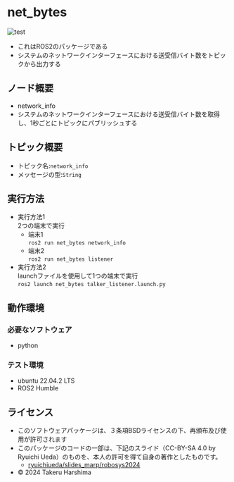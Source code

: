 # net_bytes
![test](https://github.com/eLu-0912/net_bytes/actions/workflows/test.yml/badge.svg)  
- これはROS2のパッケージである
- システムのネットワークインターフェースにおける送受信バイト数をトピックから出力する
## ノード概要
* network_info  
* システムのネットワークインターフェースにおける送受信バイト数を取得し、1秒ごとにトピックにパブリッシュする

## トピック概要  
* トピック名:`network_info`  
* メッセージの型:`String`  
## 実行方法  
- 実行方法1  
2つの端末で実行  
  - 端末1  
`ros2 run net_bytes network_info`  
  - 端末2  
`ros2 run net_bytes listener`  
- 実行方法2  
launchファイルを使用して1つの端末で実行  
`ros2 launch net_bytes talker_listener.launch.py`  
## 動作環境
### 必要なソフトウェア
* python  
### テスト環境
* ubuntu 22.04.2 LTS
* ROS2 Humble
## ライセンス  
- このソフトウェアパッケージは、３条項BSDライセンスの下、再頒布及び使用が許可されます
- このパッケージのコードの一部は、下記のスライド（CC-BY-SA 4.0 by Ryuichi Ueda）のものを、本人の許可を得て自身の著作としたものです。
  - [ryuichiueda/slides_marp/robosys2024](https://github.com/ryuichiueda/slides_marp/tree/master/robosys2024)
- © 2024 Takeru Harshima

